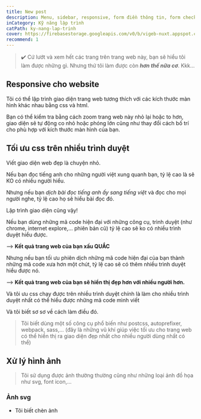 ```yaml
---
title: New post
description: Menu, sidebar, responsive, form điền thông tin, form check,... Nói chung, cứ xem giao diện trang web này đi thì sẽ biết (nhưng tôi còn làm được hơn thế nữa:).....
inCategory: Kỹ năng lập trình
catPath: ky-nang-lap-trinh
cover: https://firebasestorage.googleapis.com/v0/b/vigeb-nuxt.appspot.com/o/alone-vigeb-500.webp?alt=media&token=7aecbfa8-4685-4c45-ae9d-5c2f825035eb
recommend: 1
---
```


> ✔️ Cứ lướt và xem hết các trang trên trang web này, bạn sẽ hiểu tôi làm được những gì. Nhưng thứ tôi làm được còn ***hơn thế nữa cơ***. Kkk...

## Responsive cho website

Tôi có thể lập trình giao diện trang web tương thích với các kích thước màn hình khác nhau bằng css và html.

Bạn có thể kiểm tra bằng cách zoom trang web này nhỏ lại hoặc to hơn, giao diện sẽ tự động co nhỏ hoặc phóng lớn cũng như thay đổi cách bố trí cho phù hợp với kích thước màn hình của bạn.

## Tối ưu css trên nhiều trình duyệt

Viết giao diện web đẹp là chuyện nhỏ.

Nếu bạn đọc tiếng anh cho những người việt xung quanh bạn, tỷ lệ cao là sẽ KO có nhiều người hiểu.

Nhưng nếu bạn *dịch bài đọc tiếng anh ấy sang tiếng việt* và đọc cho mọi người nghe, tỷ lệ cao họ sẽ hiểu bài đọc đó.

Lập trình giao diện cũng vậy!

Nếu bạn dùng những mã code hiện đại với những công cụ, trình duyệt (như chrome, internet explore,... phiên bản cũ) tỷ lệ cao sẽ ko có nhiều trình duyệt hiểu được.

--> **Kết quả trang web của bạn xấu QUẮC**

Nhưng nếu bạn tối ưu phiên dịch những mã code hiện đại của bạn thành những mã code xưa hơn một chút, tỷ lệ cao sẽ có thêm nhiều trình duyệt hiểu được nó.

--> **Kết quả trang web của bạn sẽ hiển thị đẹp hơn với nhiều người hơn.**

Và tôi ưu css chạy được trên nhiều trình duyệt chính là làm cho nhiều trình duyệt nhất có thể hiểu được những mã code mình viết

Và tôi biết sơ sơ về cách làm điều đó.

> Tôi biết dùng một số công cụ phổ biến như postcss, autoprefixer, webpack, sass,... (đây là những vũ khí giúp việc tối ưu cho trang web có thể hiển thị ra giao diện đẹp nhất cho nhiều người dùng nhất có thể)

## Xử lý hình ảnh

> Tôi sử dụng được ảnh thường thường cũng như những loại ảnh đồ họa như svg, font icon,...

### Ảnh svg

- Tôi biết chèn ảnh